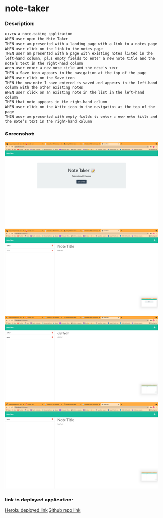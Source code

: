 # note-taker

### Description:
```
GIVEN a note-taking application
WHEN user open the Note Taker
THEN user am presented with a landing page with a link to a notes page
WHEN user click on the link to the notes page
THEN user am presented with a page with existing notes listed in the left-hand column, plus empty fields to enter a new note title and the note’s text in the right-hand column
WHEN user enter a new note title and the note’s text
THEN a Save icon appears in the navigation at the top of the page
WHEN user click on the Save icon
THEN the new note I have entered is saved and appears in the left-hand column with the other existing notes
WHEN user click on an existing note in the list in the left-hand column
THEN that note appears in the right-hand column
WHEN user click on the Write icon in the navigation at the top of the page
THEN user am presented with empty fields to enter a new note title and the note’s text in the right-hand column
```
### Screenshot:
![note taker landing page](./homework/Assets/landingpage.png)
![note taking page](./homework/Assets/notetaking.png)
![note display after click](./homework/Assets/notedisplay.png)
![note deletion](./homework/Assets/notedeletion.png)

### link to deployed application:
[Heroku deployed link]()
[Github repo link ](https://github.com/yinping-520/note-taker)